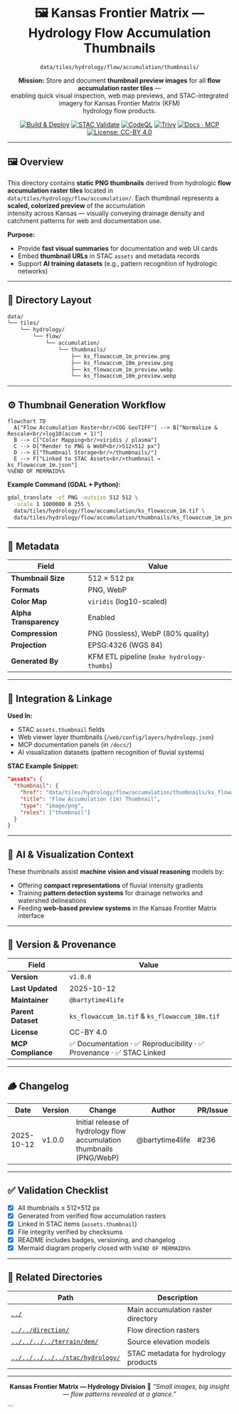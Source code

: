 <div align="center">

# 🖼️ Kansas Frontier Matrix — Hydrology Flow Accumulation Thumbnails  
`data/tiles/hydrology/flow/accumulation/thumbnails/`

**Mission:** Store and document **thumbnail preview images** for all **flow accumulation raster tiles** —  
enabling quick visual inspection, web map previews, and STAC-integrated imagery for Kansas Frontier Matrix (KFM)  
hydrology flow products.

[![Build & Deploy](https://github.com/bartytime4life/Kansas-Frontier-Matrix/actions/workflows/site.yml/badge.svg)](../../../../../../.github/workflows/site.yml)
[![STAC Validate](https://github.com/bartytime4life/Kansas-Frontier-Matrix/actions/workflows/stac-validate.yml/badge.svg)](../../../../../../.github/workflows/stac-validate.yml)
[![CodeQL](https://github.com/bartytime4life/Kansas-Frontier-Matrix/actions/workflows/codeql.yml/badge.svg)](../../../../../../.github/workflows/codeql.yml)
[![Trivy](https://github.com/bartytime4life/Kansas-Frontier-Matrix/actions/workflows/trivy.yml/badge.svg)](../../../../../../.github/workflows/trivy.yml)
[![Docs · MCP](https://img.shields.io/badge/Docs-MCP-blue)](../../../../../../docs/)
[![License: CC-BY 4.0](https://img.shields.io/badge/License-CC--BY%204.0-green)](../../../../../../LICENSE)

</div>

---

## 🖼️ Overview

This directory contains **static PNG thumbnails** derived from hydrologic **flow accumulation raster tiles** located in  
`data/tiles/hydrology/flow/accumulation/`. Each thumbnail represents a **scaled, colorized preview** of the accumulation  
intensity across Kansas — visually conveying drainage density and catchment patterns for web and documentation use.

**Purpose:**
- Provide **fast visual summaries** for documentation and web UI cards  
- Embed **thumbnail URLs** in STAC `assets` and metadata records  
- Support **AI training datasets** (e.g., pattern recognition of hydrologic networks)

---

## 📂 Directory Layout

```bash
data/
└── tiles/
    └── hydrology/
        └── flow/
            └── accumulation/
                └── thumbnails/
                    ├── ks_flowaccum_1m_preview.png
                    ├── ks_flowaccum_10m_preview.png
                    ├── ks_flowaccum_1m_preview.webp
                    └── ks_flowaccum_10m_preview.webp
````

---

## ⚙️ Thumbnail Generation Workflow

```mermaid
flowchart TD
  A["Flow Accumulation Raster<br/>COG GeoTIFF"] --> B["Normalize & Rescale<br/>log10(accum + 1)"]
  B --> C["Color Mapping<br/>viridis / plasma"]
  C --> D["Render to PNG & WebP<br/>512×512 px"]
  D --> E["Thumbnail Storage<br/>/thumbnails/"]
  E --> F["Linked to STAC Assets<br/>thumbnail → ks_flowaccum_1m.json"]
%%END OF MERMAID%%
```

**Example Command (GDAL + Python):**

```bash
gdal_translate -of PNG -outsize 512 512 \
  -scale 1 1000000 0 255 \
  data/tiles/hydrology/flow/accumulation/ks_flowaccum_1m.tif \
  data/tiles/hydrology/flow/accumulation/thumbnails/ks_flowaccum_1m_preview.png
```

---

## 🧾 Metadata

| Field                  | Value                                      |
| ---------------------- | ------------------------------------------ |
| **Thumbnail Size**     | 512 × 512 px                               |
| **Formats**            | PNG, WebP                                  |
| **Color Map**          | `viridis` (log10-scaled)                   |
| **Alpha Transparency** | Enabled                                    |
| **Compression**        | PNG (lossless), WebP (80% quality)         |
| **Projection**         | EPSG:4326 (WGS 84)                         |
| **Generated By**       | KFM ETL pipeline (`make hydrology-thumbs`) |

---

## 🧩 Integration & Linkage

**Used In:**

* STAC `assets.thumbnail` fields
* Web viewer layer thumbnails (`/web/config/layers/hydrology.json`)
* MCP documentation panels (in `/docs/`)
* AI visualization datasets (pattern recognition of fluvial systems)

**STAC Example Snippet:**

```json
"assets": {
  "thumbnail": {
    "href": "data/tiles/hydrology/flow/accumulation/thumbnails/ks_flowaccum_1m_preview.png",
    "title": "Flow Accumulation (1m) Thumbnail",
    "type": "image/png",
    "roles": ["thumbnail"]
  }
}
```

---

## 🧠 AI & Visualization Context

These thumbnails assist **machine vision and visual reasoning** models by:

* Offering **compact representations** of fluvial intensity gradients
* Training **pattern detection systems** for drainage networks and watershed delineations
* Feeding **web-based preview systems** in the Kansas Frontier Matrix interface

---

## 🧮 Version & Provenance

| Field              | Value                                                              |
| ------------------ | ------------------------------------------------------------------ |
| **Version**        | `v1.0.0`                                                           |
| **Last Updated**   | 2025-10-12                                                         |
| **Maintainer**     | `@bartytime4life`                                                  |
| **Parent Dataset** | `ks_flowaccum_1m.tif` & `ks_flowaccum_10m.tif`                     |
| **License**        | CC-BY 4.0                                                          |
| **MCP Compliance** | ✅ Documentation · ✅ Reproducibility · ✅ Provenance · ✅ STAC Linked |

---

## 🪵 Changelog

| Date       | Version | Change                                                               | Author          | PR/Issue |
| ---------- | ------- | -------------------------------------------------------------------- | --------------- | -------- |
| 2025-10-12 | v1.0.0  | Initial release of hydrology flow accumulation thumbnails (PNG/WebP) | @bartytime4life | #236     |

---

## ✅ Validation Checklist

* [x] All thumbnails ≤ 512×512 px
* [x] Generated from verified flow accumulation rasters
* [x] Linked in STAC items (`assets.thumbnail`)
* [x] File integrity verified by checksums
* [x] README includes badges, versioning, and changelog
* [x] Mermaid diagram properly closed with `%%END OF MERMAID%%`

---

## 🔗 Related Directories

| Path                                                               | Description                          |
| ------------------------------------------------------------------ | ------------------------------------ |
| [`../`](../)                                                       | Main accumulation raster directory   |
| [`../../direction/`](../../direction/)                             | Flow direction rasters               |
| [`../../../../terrain/dem/`](../../../../terrain/dem/)             | Source elevation models              |
| [`../../../../../stac/hydrology/`](../../../../../stac/hydrology/) | STAC metadata for hydrology products |

---

<div align="center">

**Kansas Frontier Matrix — Hydrology Division**
📸 *“Small images, big insight — flow patterns revealed at a glance.”*

</div>
```

